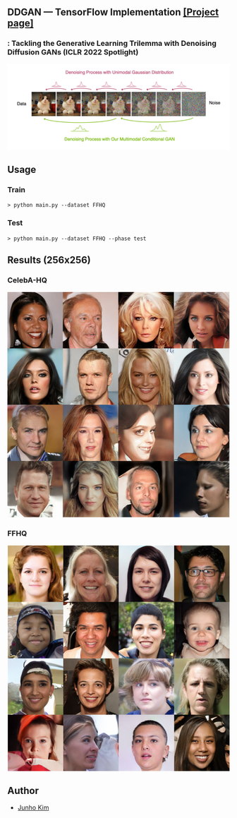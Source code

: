 ## DDGAN &mdash; TensorFlow Implementation [[Project page]](https://nvlabs.github.io/denoising-diffusion-gan/)
### : Tackling the Generative Learning Trilemma with Denoising Diffusion GANs (ICLR 2022 Spotlight)

<div align="center">
  <img src="./assets/teaser3.png">
</div>

## Usage
### Train
```
> python main.py --dataset FFHQ
```

### Test
```
> python main.py --dataset FFHQ --phase test
```

## Results (256x256)
### CelebA-HQ
<div align="left">
  <img src="./assets/celeba_hq.png" width = '512px' height = '512px'>
</div>

### FFHQ
<div align="left">
  <img src="./assets/ffhq.png" width = '512px' height = '512px'>
</div>

## Author
* [Junho Kim](http://bit.ly/jhkim_resume)
